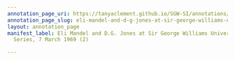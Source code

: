 ```yaml
---
annotation_page_uri: https://tanyaclement.github.io/SGW-SI/annotations/eli-mandel-and-d-g-jones-at-sir-george-williams-university-the-poetry-series-7-march-1969-2--canvas-1-george-bowering.json
annotation_page_slug: eli-mandel-and-d-g-jones-at-sir-george-williams-university-the-poetry-series-7-march-1969-2--canvas-1-george-bowering
layout: annotation_page
manifest_label: Eli Mandel and D.G. Jones at Sir George Williams University, The Poetry
  Series, 7 March 1969 (2)

---
```

